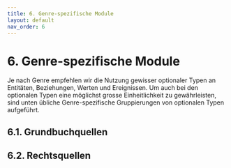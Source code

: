 ```yaml
---
title: 6. Genre-spezifische Module
layout: default
nav_order: 6
---
```


# 6. Genre-spezifische Module

Je nach Genre empfehlen wir die Nutzung gewisser optionaler Typen an
Entitäten, Beziehungen, Werten und Ereignissen. Um auch bei den
optionalen Typen eine möglichst grosse Einheitlichkeit zu gewährleisten,
sind unten übliche Genre-spezifische Gruppierungen von optionalen Typen
aufgeführt.

## 6.1. Grundbuchquellen

## 6.2. Rechtsquellen